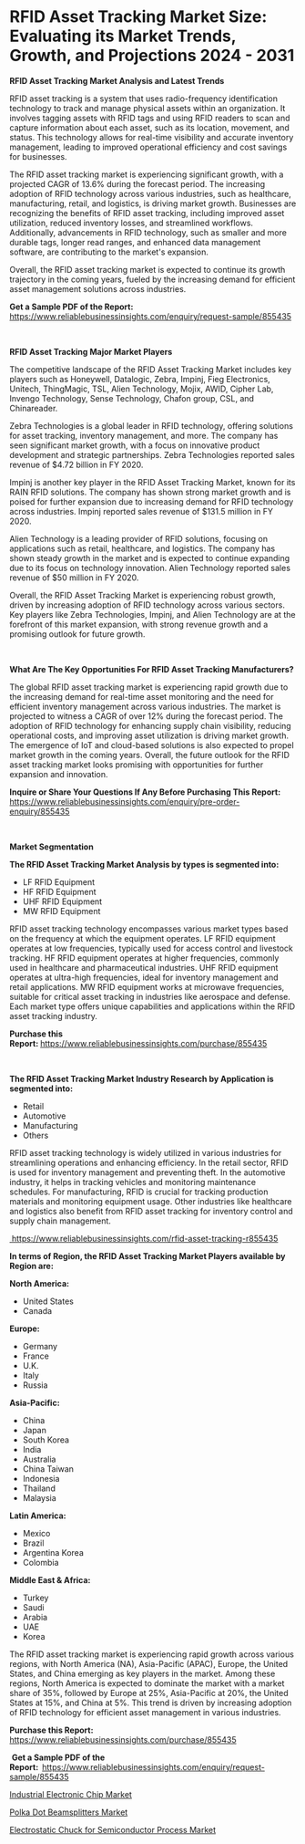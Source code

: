 <p><h1>RFID Asset Tracking Market Size: Evaluating its Market Trends, Growth, and Projections 2024 - 2031</h1></p><p><strong>RFID Asset Tracking Market Analysis and Latest Trends</strong></p>
<p><p>RFID asset tracking is a system that uses radio-frequency identification technology to track and manage physical assets within an organization. It involves tagging assets with RFID tags and using RFID readers to scan and capture information about each asset, such as its location, movement, and status. This technology allows for real-time visibility and accurate inventory management, leading to improved operational efficiency and cost savings for businesses.</p><p>The RFID asset tracking market is experiencing significant growth, with a projected CAGR of 13.6% during the forecast period. The increasing adoption of RFID technology across various industries, such as healthcare, manufacturing, retail, and logistics, is driving market growth. Businesses are recognizing the benefits of RFID asset tracking, including improved asset utilization, reduced inventory losses, and streamlined workflows. Additionally, advancements in RFID technology, such as smaller and more durable tags, longer read ranges, and enhanced data management software, are contributing to the market's expansion.</p><p>Overall, the RFID asset tracking market is expected to continue its growth trajectory in the coming years, fueled by the increasing demand for efficient asset management solutions across industries.</p></p>
<p><strong>Get a Sample PDF of the Report:&nbsp;</strong> <a href="https://www.reliablebusinessinsights.com/enquiry/request-sample/855435">https://www.reliablebusinessinsights.com/enquiry/request-sample/855435</a></p>
<p>&nbsp;</p>
<p><strong>RFID Asset Tracking Major Market Players</strong></p>
<p><p>The competitive landscape of the RFID Asset Tracking Market includes key players such as Honeywell, Datalogic, Zebra, Impinj, Fieg Electronics, Unitech, ThingMagic, TSL, Alien Technology, Mojix, AWID, Cipher Lab, Invengo Technology, Sense Technology, Chafon group, CSL, and Chinareader. </p><p>Zebra Technologies is a global leader in RFID technology, offering solutions for asset tracking, inventory management, and more. The company has seen significant market growth, with a focus on innovative product development and strategic partnerships. Zebra Technologies reported sales revenue of $4.72 billion in FY 2020.</p><p>Impinj is another key player in the RFID Asset Tracking Market, known for its RAIN RFID solutions. The company has shown strong market growth and is poised for further expansion due to increasing demand for RFID technology across industries. Impinj reported sales revenue of $131.5 million in FY 2020.</p><p>Alien Technology is a leading provider of RFID solutions, focusing on applications such as retail, healthcare, and logistics. The company has shown steady growth in the market and is expected to continue expanding due to its focus on technology innovation. Alien Technology reported sales revenue of $50 million in FY 2020.</p><p>Overall, the RFID Asset Tracking Market is experiencing robust growth, driven by increasing adoption of RFID technology across various sectors. Key players like Zebra Technologies, Impinj, and Alien Technology are at the forefront of this market expansion, with strong revenue growth and a promising outlook for future growth.</p></p>
<p>&nbsp;</p>
<p><strong>What Are The Key Opportunities For RFID Asset Tracking Manufacturers?</strong></p>
<p><p>The global RFID asset tracking market is experiencing rapid growth due to the increasing demand for real-time asset monitoring and the need for efficient inventory management across various industries. The market is projected to witness a CAGR of over 12% during the forecast period. The adoption of RFID technology for enhancing supply chain visibility, reducing operational costs, and improving asset utilization is driving market growth. The emergence of IoT and cloud-based solutions is also expected to propel market growth in the coming years. Overall, the future outlook for the RFID asset tracking market looks promising with opportunities for further expansion and innovation.</p></p>
<p><strong>Inquire or Share Your Questions If Any Before Purchasing This Report:</strong> <a href="https://www.reliablebusinessinsights.com/enquiry/pre-order-enquiry/855435">https://www.reliablebusinessinsights.com/enquiry/pre-order-enquiry/855435</a></p>
<p>&nbsp;</p>
<p><strong>Market Segmentation</strong></p>
<p><strong>The RFID Asset Tracking Market Analysis by types is segmented into:</strong></p>
<p><ul><li>LF RFID Equipment</li><li>HF RFID Equipment</li><li>UHF RFID Equipment</li><li>MW RFID Equipment</li></ul></p>
<p><p>RFID asset tracking technology encompasses various market types based on the frequency at which the equipment operates. LF RFID equipment operates at low frequencies, typically used for access control and livestock tracking. HF RFID equipment operates at higher frequencies, commonly used in healthcare and pharmaceutical industries. UHF RFID equipment operates at ultra-high frequencies, ideal for inventory management and retail applications. MW RFID equipment works at microwave frequencies, suitable for critical asset tracking in industries like aerospace and defense. Each market type offers unique capabilities and applications within the RFID asset tracking industry.</p></p>
<p><strong>Purchase this Report:&nbsp;</strong><a href="https://www.reliablebusinessinsights.com/purchase/855435">https://www.reliablebusinessinsights.com/purchase/855435</a></p>
<p>&nbsp;</p>
<p><strong>The RFID Asset Tracking Market Industry Research by Application is segmented into:</strong></p>
<p><ul><li>Retail</li><li>Automotive</li><li>Manufacturing</li><li>Others</li></ul></p>
<p><p>RFID asset tracking technology is widely utilized in various industries for streamlining operations and enhancing efficiency. In the retail sector, RFID is used for inventory management and preventing theft. In the automotive industry, it helps in tracking vehicles and monitoring maintenance schedules. For manufacturing, RFID is crucial for tracking production materials and monitoring equipment usage. Other industries like healthcare and logistics also benefit from RFID asset tracking for inventory control and supply chain management.</p></p>
<p><a href="https://www.reliablebusinessinsights.com/rfid-asset-tracking-r855435">&nbsp;https://www.reliablebusinessinsights.com/rfid-asset-tracking-r855435</a></p>
<p><strong>In terms of Region, the RFID Asset Tracking Market Players available by Region are:</strong></p>
<p>
    <p> <strong> North America: </strong>
        <ul>
            <li>United States</li>
            <li>Canada</li>
        </ul>
        </p> 
    <p> <strong> Europe: </strong>
        <ul>
            <li>Germany</li>
            <li>France</li>
            <li>U.K.</li>
            <li>Italy</li>
            <li>Russia</li>
        </ul>
        </p> 
    <p> <strong> Asia-Pacific: </strong>
        <ul>
            <li>China</li>
            <li>Japan</li>
            <li>South Korea</li>
            <li>India</li>
            <li>Australia</li>
            <li>China Taiwan</li>
            <li>Indonesia</li>
            <li>Thailand</li>
            <li>Malaysia</li>
        </ul>
        </p> 
    <p> <strong> Latin America: </strong>
        <ul>
            <li>Mexico</li>
            <li>Brazil</li>
            <li>Argentina Korea</li>
            <li>Colombia</li>
        </ul>
        </p> 
    <p> <strong> Middle East & Africa: </strong>
        <ul>
            <li>Turkey</li>
            <li>Saudi</li>
            <li>Arabia</li>
            <li>UAE</li>
            <li>Korea</li>
        </ul>
    </p>
    </p>
<p><p>The RFID asset tracking market is experiencing rapid growth across various regions, with North America (NA), Asia-Pacific (APAC), Europe, the United States, and China emerging as key players in the market. Among these regions, North America is expected to dominate the market with a market share of 35%, followed by Europe at 25%, Asia-Pacific at 20%, the United States at 15%, and China at 5%. This trend is driven by increasing adoption of RFID technology for efficient asset management in various industries.</p></p>
<p><strong>Purchase this Report: </strong><a href="https://www.reliablebusinessinsights.com/purchase/855435">https://www.reliablebusinessinsights.com/purchase/855435</a></p>
<p>&nbsp;<strong>Get a Sample PDF of the Report:&nbsp;&nbsp;</strong><a href="https://www.reliablebusinessinsights.com/enquiry/request-sample/855435">https://www.reliablebusinessinsights.com/enquiry/request-sample/855435</a></p>
<p><strong></strong></p>
<p><p><a href="https://www.linkedin.com/pulse/industrial-electronic-chip-market-share-amp-analysis-growth-wcc0f?trackingId=C1kjoGJdDtoEU40xtz3n%2FA%3D%3D">Industrial Electronic Chip Market</a></p><p><a href="https://www.linkedin.com/pulse/global-polka-dot-beamsplitters-market-size-expected-experience-y1ngf?trackingId=d%2FF8hTSE4wkOcDwVVDkgRA%3D%3D">Polka Dot Beamsplitters Market</a></p><p><a href="https://www.linkedin.com/pulse/electrostatic-chuck-semiconductor-process-market-trends-analysis-c2fve?trackingId=3150OwuaGIchrqLSSBxFiw%3D%3D">Electrostatic Chuck for Semiconductor Process Market</a></p></p>